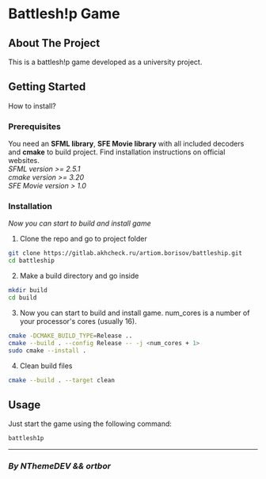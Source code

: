 # **Battlesh!p Game**

## About The Project

This is a battlesh!p game developed as a university project.

## Getting Started

How to install?

### Prerequisites

You need an **SFML library**, **SFE Movie library** with all included decoders and **cmake** to build project. Find
installation instructions on official websites.  
_SFML version >= 2.5.1_  
_cmake version >= 3.20_  
_SFE Movie version > 1.0_

### Installation

_Now you can start to build and install game_

1. Clone the repo and go to project folder

  ```sh
  git clone https://gitlab.akhcheck.ru/artiom.borisov/battleship.git
  cd battleship
  ```

2. Make a build directory and go inside

  ```sh
  mkdir build
  cd build
  ```

3. Now you can start to build and install game. num_cores is a number of your processor's cores (usually 16).

  ```sh
  cmake -DCMAKE_BUILD_TYPE=Release ..
  cmake --build . --config Release -- -j <num_cores + 1>
  sudo cmake --install . 
  ```

4. Clean build files

  ```sh
  cmake --build . --target clean
  ```

## Usage

Just start the game using the following command:

  ```sh
  battlesh1p
  ```

----------------------------

### ***By NThemeDEV && ortbor***
